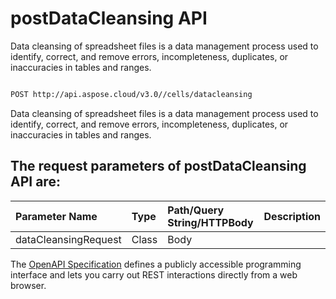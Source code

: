 # **postDataCleansing API**

Data cleansing of spreadsheet files is a data management process used to identify, correct, and remove errors, incompleteness, duplicates, or inaccuracies in tables and ranges. 

```bash

POST http://api.aspose.cloud/v3.0//cells/datacleansing

```
Data cleansing of spreadsheet files is a data management process used to identify, correct, and remove errors, incompleteness, duplicates, or inaccuracies in tables and ranges.

## The request parameters of **postDataCleansing** API are: 

| Parameter Name | Type | Path/Query String/HTTPBody | Description | 
| :- | :- | :- |:- | 
|dataCleansingRequest|Class|Body||


The [OpenAPI Specification](https://reference.aspose.cloud/cells/#/DataProcessingController/PostDataCleansing) defines a publicly accessible programming interface and lets you carry out REST interactions directly from a web browser.


